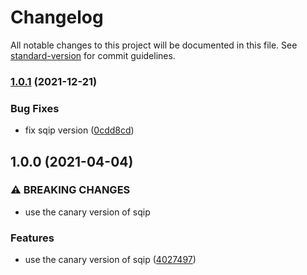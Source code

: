 # Changelog

All notable changes to this project will be documented in this file. See [standard-version](https://github.com/conventional-changelog/standard-version) for commit guidelines.

### [1.0.1](https://github.com/mole-inc/sqip-loader/compare/v1.0.0...v1.0.1) (2021-12-21)


### Bug Fixes

* fix sqip version ([0cdd8cd](https://github.com/mole-inc/sqip-loader/commit/0cdd8cd7ac55498fe6c1149a33c466bf75927cc1))

## 1.0.0 (2021-04-04)


### ⚠ BREAKING CHANGES

* use the canary version of sqip

### Features

* use the canary version of sqip ([4027497](https://github.com/mole-inc/sqip-loader/commit/402749703b319c86c92a05308efccc9e8cb3ac33))
